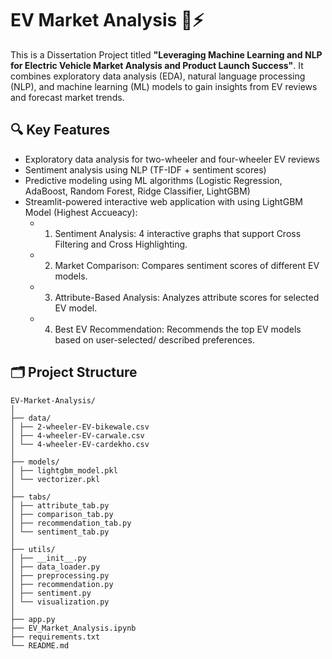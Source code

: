 # EV Market Analysis 🚗⚡

This is a Dissertation Project titled **"Leveraging Machine Learning and NLP for Electric Vehicle Market Analysis and Product Launch Success"**. It combines exploratory data analysis (EDA), natural language processing (NLP), and machine learning (ML) models to gain insights from EV reviews and forecast market trends.

## 🔍 Key Features

- Exploratory data analysis for two-wheeler and four-wheeler EV reviews
- Sentiment analysis using NLP (TF-IDF + sentiment scores)
- Predictive modeling using ML algorithms (Logistic Regression, AdaBoost, Random Forest, Ridge Classifier, LightGBM)
- Streamlit-powered interactive web application with using LightGBM Model (Highest Accueacy):
  - 1. Sentiment Analysis: 4 interactive graphs that support Cross Filtering and Cross Highlighting.
  - 2. Market Comparison: Compares sentiment scores of different EV models.
  - 3. Attribute-Based Analysis: Analyzes attribute scores for selected EV model.
  - 4. Best EV Recommendation: Recommends the top EV models based on user-selected/ described preferences.

## 🗂️ Project Structure
```
EV-Market-Analysis/
│
├── data/
│ ├── 2-wheeler-EV-bikewale.csv
│ ├── 4-wheeler-EV-carwale.csv
│ └── 4-wheeler-EV-cardekho.csv
│
├── models/
│ ├── lightgbm_model.pkl
│ └── vectorizer.pkl
│
├── tabs/
│ ├── attribute_tab.py
│ ├── comparison_tab.py
│ ├── recommendation_tab.py
│ └── sentiment_tab.py
│
├── utils/
│ ├── __init__.py
│ ├── data_loader.py
│ ├── preprocessing.py
│ ├── recommendation.py
│ ├── sentiment.py
│ └── visualization.py
│
├── app.py
├── EV_Market_Analysis.ipynb
├── requirements.txt
└── README.md
```

